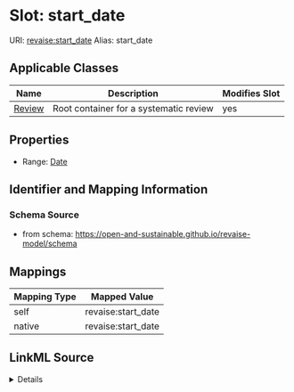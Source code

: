 

# Slot: start_date 



URI: [revaise:start_date](https://open-and-sustainable.github.io/revaise-model/schema/start_date)
Alias: start_date

<!-- no inheritance hierarchy -->





## Applicable Classes

| Name | Description | Modifies Slot |
| --- | --- | --- |
| [Review](Review.md) | Root container for a systematic review |  yes  |






## Properties

* Range: [Date](Date.md)




## Identifier and Mapping Information






### Schema Source


* from schema: https://open-and-sustainable.github.io/revaise-model/schema




## Mappings

| Mapping Type | Mapped Value |
| ---  | ---  |
| self | revaise:start_date |
| native | revaise:start_date |




## LinkML Source

<details>
```yaml
name: start_date
from_schema: https://open-and-sustainable.github.io/revaise-model/schema
rank: 1000
alias: start_date
domain_of:
- Review
range: date

```
</details>